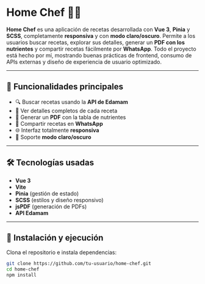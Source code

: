 # Home Chef 🍳🥥

**Home Chef** es una aplicación de recetas desarrollada con **Vue 3**, **Pinia** y **SCSS**, completamente **responsiva** y con **modo claro/oscuro**. Permite a los usuarios buscar recetas, explorar sus detalles, generar un **PDF con los nutrientes** y compartir recetas fácilmente por **WhatsApp**. Todo el proyecto está hecho por mí, mostrando buenas prácticas de frontend, consumo de APIs externas y diseño de experiencia de usuario optimizado.

---

## 🌟 Funcionalidades principales

- 🔍 Buscar recetas usando la **API de Edamam**  
- 📝 Ver detalles completos de cada receta  
- 📄 Generar un **PDF** con la tabla de nutrientes  
- 📱 Compartir recetas en **WhatsApp**  
- 🌐 Interfaz totalmente **responsiva**  
- 🌙 Soporte **modo claro/oscuro**  

---

## 🛠 Tecnologías usadas

- **Vue 3**  
- **Vite**  
- **Pinia** (gestión de estado)  
- **SCSS** (estilos y diseño responsivo)  
- **jsPDF** (generación de PDFs)  
- **API Edamam**  

---

## 🚀 Instalación y ejecución

Clona el repositorio e instala dependencias:

```bash
git clone https://github.com/tu-usuario/home-chef.git
cd home-chef
npm install
